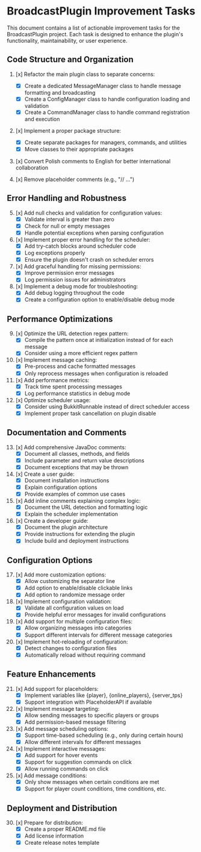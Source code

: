 # BroadcastPlugin Improvement Tasks

This document contains a list of actionable improvement tasks for the BroadcastPlugin project. Each task is designed to enhance the plugin's functionality, maintainability, or user experience.

## Code Structure and Organization

1. [x] Refactor the main plugin class to separate concerns:
   - [x] Create a dedicated MessageManager class to handle message formatting and broadcasting
   - [x] Create a ConfigManager class to handle configuration loading and validation
   - [x] Create a CommandManager class to handle command registration and execution

2. [x] Implement a proper package structure:
   - [x] Create separate packages for managers, commands, and utilities
   - [x] Move classes to their appropriate packages

3. [x] Convert Polish comments to English for better international collaboration

4. [x] Remove placeholder comments (e.g., "// ...")

## Error Handling and Robustness

5. [x] Add null checks and validation for configuration values:
   - [x] Validate interval is greater than zero
   - [x] Check for null or empty messages
   - [x] Handle potential exceptions when parsing configuration

6. [x] Implement proper error handling for the scheduler:
   - [x] Add try-catch blocks around scheduler code
   - [x] Log exceptions properly
   - [x] Ensure the plugin doesn't crash on scheduler errors

7. [x] Add graceful handling for missing permissions:
   - [x] Improve permission error messages
   - [x] Log permission issues for administrators

8. [x] Implement a debug mode for troubleshooting:
   - [x] Add debug logging throughout the code
   - [x] Create a configuration option to enable/disable debug mode

## Performance Optimizations

9. [x] Optimize the URL detection regex pattern:
   - [x] Compile the pattern once at initialization instead of for each message
   - [x] Consider using a more efficient regex pattern

10. [x] Implement message caching:
    - [x] Pre-process and cache formatted messages
    - [x] Only reprocess messages when configuration is reloaded

11. [x] Add performance metrics:
    - [x] Track time spent processing messages
    - [x] Log performance statistics in debug mode

12. [x] Optimize scheduler usage:
    - [x] Consider using BukkitRunnable instead of direct scheduler access
    - [x] Implement proper task cancellation on plugin disable

## Documentation and Comments

13. [x] Add comprehensive JavaDoc comments:
    - [x] Document all classes, methods, and fields
    - [x] Include parameter and return value descriptions
    - [x] Document exceptions that may be thrown

14. [x] Create a user guide:
    - [x] Document installation instructions
    - [x] Explain configuration options
    - [x] Provide examples of common use cases

15. [x] Add inline comments explaining complex logic:
    - [x] Document the URL detection and formatting logic
    - [x] Explain the scheduler implementation

16. [x] Create a developer guide:
    - [x] Document the plugin architecture
    - [x] Provide instructions for extending the plugin
    - [x] Include build and deployment instructions

## Configuration Options

17. [x] Add more customization options:
    - [x] Allow customizing the separator line
    - [x] Add option to enable/disable clickable links
    - [x] Add option to randomize message order

18. [x] Implement configuration validation:
    - [x] Validate all configuration values on load
    - [x] Provide helpful error messages for invalid configurations

19. [x] Add support for multiple configuration files:
    - [x] Allow organizing messages into categories
    - [x] Support different intervals for different message categories

20. [x] Implement hot-reloading of configuration:
    - [x] Detect changes to configuration files
    - [x] Automatically reload without requiring command

## Feature Enhancements

21. [x] Add support for placeholders:
    - [x] Implement variables like {player}, {online_players}, {server_tps}
    - [x] Support integration with PlaceholderAPI if available

22. [x] Implement message targeting:
    - [x] Allow sending messages to specific players or groups
    - [x] Add permission-based message filtering

23. [x] Add message scheduling options:
    - [x] Support time-based scheduling (e.g., only during certain hours)
    - [x] Allow different intervals for different messages

24. [x] Implement interactive messages:
    - [x] Add support for hover events
    - [x] Support for suggestion commands on click
    - [x] Allow running commands on click

25. [x] Add message conditions:
    - [x] Only show messages when certain conditions are met
    - [x] Support for player count conditions, time conditions, etc.

## Deployment and Distribution

30. [x] Prepare for distribution:
    - [x] Create a proper README.md file
    - [x] Add license information
    - [x] Create release notes template
